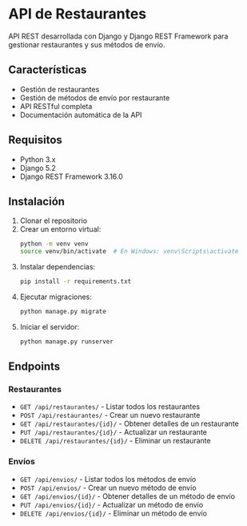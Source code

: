 # API de Restaurantes

API REST desarrollada con Django y Django REST Framework para gestionar restaurantes y sus métodos de envío.

## Características

- Gestión de restaurantes
- Gestión de métodos de envío por restaurante
- API RESTful completa
- Documentación automática de la API

## Requisitos

- Python 3.x
- Django 5.2
- Django REST Framework 3.16.0

## Instalación

1. Clonar el repositorio
2. Crear un entorno virtual:
   ```bash
   python -m venv venv
   source venv/bin/activate  # En Windows: venv\Scripts\activate
   ```
3. Instalar dependencias:
   ```bash
   pip install -r requirements.txt
   ```
4. Ejecutar migraciones:
   ```bash
   python manage.py migrate
   ```
5. Iniciar el servidor:
   ```bash
   python manage.py runserver
   ```

## Endpoints

### Restaurantes
- `GET /api/restaurantes/` - Listar todos los restaurantes
- `POST /api/restaurantes/` - Crear un nuevo restaurante
- `GET /api/restaurantes/{id}/` - Obtener detalles de un restaurante
- `PUT /api/restaurantes/{id}/` - Actualizar un restaurante
- `DELETE /api/restaurantes/{id}/` - Eliminar un restaurante

### Envíos
- `GET /api/envios/` - Listar todos los métodos de envío
- `POST /api/envios/` - Crear un nuevo método de envío
- `GET /api/envios/{id}/` - Obtener detalles de un método de envío
- `PUT /api/envios/{id}/` - Actualizar un método de envío
- `DELETE /api/envios/{id}/` - Eliminar un método de envío 